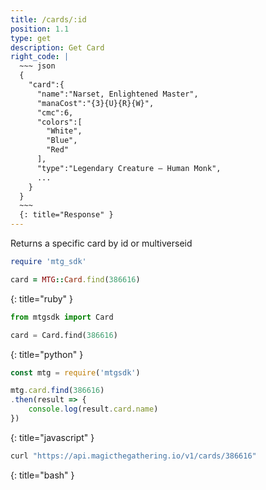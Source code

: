 ```yaml
---
title: /cards/:id
position: 1.1
type: get
description: Get Card
right_code: |
  ~~~ json
  {  
    "card":{  
      "name":"Narset, Enlightened Master",
      "manaCost":"{3}{U}{R}{W}",
      "cmc":6,
      "colors":[  
        "White",
        "Blue",
        "Red"
      ],
      "type":"Legendary Creature — Human Monk",
      ...
    }
  }
  ~~~
  {: title="Response" }
---
```


Returns a specific card by id or multiverseid

~~~ ruby
require 'mtg_sdk'

card = MTG::Card.find(386616)
~~~
{: title="ruby" }

~~~ python
from mtgsdk import Card

card = Card.find(386616)
~~~
{: title="python" }

~~~ javascript
const mtg = require('mtgsdk')

mtg.card.find(386616)
.then(result => {
    console.log(result.card.name)
})
~~~
{: title="javascript" }

~~~ bash
curl "https://api.magicthegathering.io/v1/cards/386616"
~~~
{: title="bash" }



